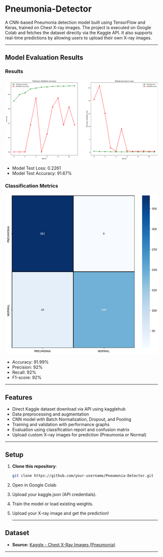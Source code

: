 # Pneumonia-Detector

A CNN-based Pneumonia detection model built using TensorFlow and Keras, trained on Chest X-ray images. The project is executed on Google Colab and fetches the dataset directly via the Kaggle API. It also supports real-time predictions by allowing users to upload their own X-ray images.

---

## Model Evaluation Results
### Results
![Results](./Results/1.png)
- Model Test Loss: 0.2261
- Model Test Accuracy: 91.67%
### Classification Metrics
![Classification Metrics](./Results/2.png)
- Accuracy: 91.99%
- Precision: 92%
- Recall: 92%
- F1-score: 92%

---
## Features

- Direct Kaggle dataset download via API using kagglehub
- Data preprocessing and augmentation
- CNN model with Batch Normalization, Dropout, and Pooling
- Training and validation with performance graphs
- Evaluation using classification report and confusion matrix
- Upload custom X-ray images for prediction (Pneumonia or Normal)

---

## Setup

1. **Clone this repository**:
   ```bash
   git clone https://github.com/your-username/Pneumonia-Detector.git
   ```
2. Open in Google Colab
3. Upload your kaggle.json (API credentials).
4. Train the model or load existing weights.
5. Upload your X-ray image and get the prediction!

   ---

## Dataset

- **Source:** [Kaggle - Chest X-Ray Images (Pneumonia)](https://www.kaggle.com/datasets/paultimothymooney/chest-xray-pneumonia)
---
